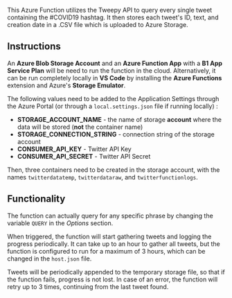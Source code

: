 This Azure Function utilizes the Tweepy API to query every single tweet containing the #COVID19 hashtag.
It then stores each tweet's ID, text, and creation date in a .CSV file which is uploaded to Azure Storage.

## Instructions

An **Azure Blob Storage Account** and an **Azure Function App** with a **B1 App Service Plan** will be need to run the function in the cloud.
Alternatively, it can be run completely locally in **VS Code** by installing the **Azure Functions** extension and Azure's **Storage Emulator**.

The following values need to be added to the Application Settings through the Azure Portal (or through a `local.settings.json` file if running locally) :
* **STORAGE_ACCOUNT_NAME** - the name of storage **account** where the data will be stored (**not** the container name)
* **STORAGE_CONNECTION_STRING** - connection string of the storage account
* **CONSUMER_API_KEY** - Twitter API Key
* **CONSUMER_API_SECRET** - Twitter API Secret

Then, three containers need to be created in the storage account, with the names `twitterdatatemp`, `twitterdataraw`, and `twitterfunctionlogs`.

## Functionality

The function can actually query for any specific phrase by changing the variable `QUERY` in the *Options* section.

When triggered, the function will start gathering tweets and logging the progress periodically. It can take up to an hour to gather all tweets, but the function is configured to run for a maximum of 3 hours, which can be changed in the `host.json` file.


Tweets will be periodically appended to the temporary storage file, so that if the function fails, progress is not lost. In case of an error, the function will retry up to 3 times, continuing from the last tweet found.
